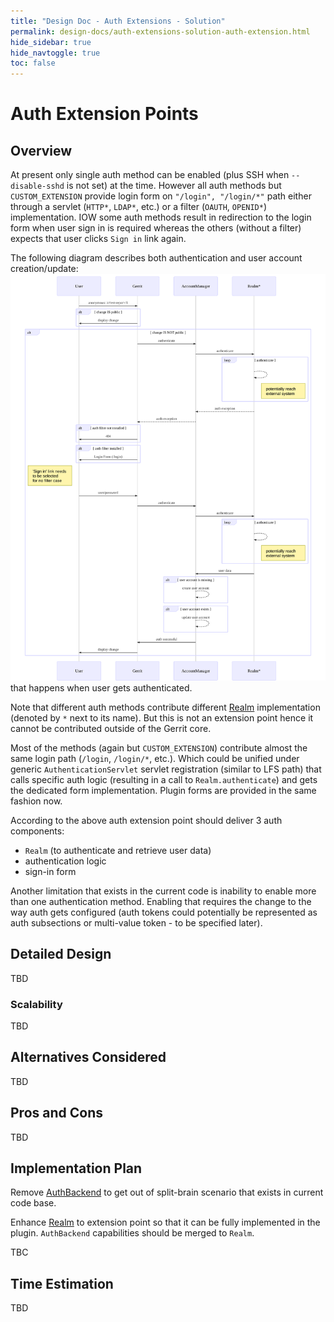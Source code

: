```yaml
---
title: "Design Doc - Auth Extensions - Solution"
permalink: design-docs/auth-extensions-solution-auth-extension.html
hide_sidebar: true
hide_navtoggle: true
toc: false
---
```


# Auth Extension Points

## <a id="overview"> Overview

At present only single auth method can be enabled (plus SSH when `--disable-sshd`
is not set) at the time. However all auth methods but `CUSTOM_EXTENSION` provide
login form on `"/login", "/login/*"` path either through a servlet (`HTTP*`,
`LDAP*`, etc.) or a filter (`OAUTH`, `OPENID*`) implementation. IOW some auth
methods result in redirection to the login form when user sign in is required
whereas the others (without a filter) expects that user clicks `Sign in` link
again.

The following diagram describes both authentication and user account
creation/update: ![Auth workflow](/images/auth-extensions-auth-flow.svg) that
happens when user gets authenticated.

Note that different auth methods contribute different
[Realm](https://gerrit.googlesource.com/gerrit/+/refs/heads/master/java/com/google/gerrit/server/account/Realm.java)
implementation (denoted by `*` next to its name). But this is not an extension
point hence it cannot be contributed outside of the Gerrit core.

Most of the methods (again but `CUSTOM_EXTENSION`) contribute almost the same
login path (`/login`, `/login/*`, etc.). Which could be unified under generic
`AuthenticationServlet` servlet registration (similar to LFS path) that calls
specific auth logic (resulting in a call to `Realm.authenticate`) and gets the
dedicated form implementation. Plugin forms are provided in the same fashion
now.

According to the above auth extension point should deliver 3 auth components:
* `Realm` (to authenticate and retrieve user data)
* authentication logic
* sign-in form

Another limitation that exists in the current code is inability to enable
more than one authentication method. Enabling that requires the change to the
way auth gets configured (auth tokens could potentially be represented as auth
subsections or multi-value token - to be specified later).

## <a id="detailed-design"> Detailed Design

TBD

### <a id="scalability"> Scalability

TBD

## <a id="alternatives-considered"> Alternatives Considered

TBD

## <a id="pros-and-cons"> Pros and Cons

TBD

## <a id="implementation-plan"> Implementation Plan

Remove
[AuthBackend](https://gerrit.googlesource.com/gerrit/+/refs/heads/master/java/com/google/gerrit/server/auth/AuthBackend.java)
to get out of split-brain scenario that exists in current code base.

Enhance
[Realm](https://gerrit.googlesource.com/gerrit/+/refs/heads/master/java/com/google/gerrit/server/account/Realm.java)
to extension point so that it can be fully implemented in the plugin.
`AuthBackend` capabilities should be merged to `Realm`.

TBC

## <a id="time-estimation"> Time Estimation

TBD
